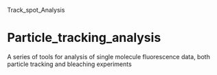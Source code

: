 Track_spot_Analysis

# Particle_tracking_analysis
A series of tools for analysis of single molecule fluorescence data, both particle tracking and bleaching experiments
